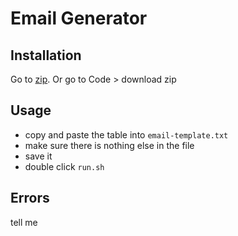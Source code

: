 # Email Generator

## Installation

Go to [zip](https://github.com/roboblazers7617/2024Robot/archive/refs/heads/main.zip). Or go to Code > download zip

## Usage

- copy and paste the table into `email-template.txt`
- make sure there is nothing else in the file
- save it
- double click `run.sh`

## Errors

tell me
